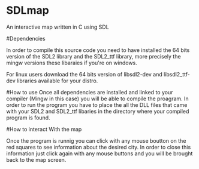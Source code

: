 # SDLmap
An interactive map written in C using SDL

#Dependencies 

In order to compile this source code you need to have installed
the 64 bits version of the SDL2 library and the SDL2_ttf library, more precisely the mingw versions
these libaraies if you're on windows. 

For linux users download the 64 bits version of libsdl2-dev and libsdl2_ttf-dev libraries available for
your distro.

#How to use 
Once all dependencies are installed and linked to your compiler (Mingw in this case)
you will be able to compile the proagram. 
In order to run the program you have to place the all the DLL files that came with 
your SDL2 and SDL2_ttf libaries in the directory where your compiled program is found.

#How to interact With the map

Once the program is runnig you can click with any mouse boutton on the red squares to see information about
the desired city. In order to close this information just click again with any mouse buttons and you will be 
brought back to the map screen.


 
